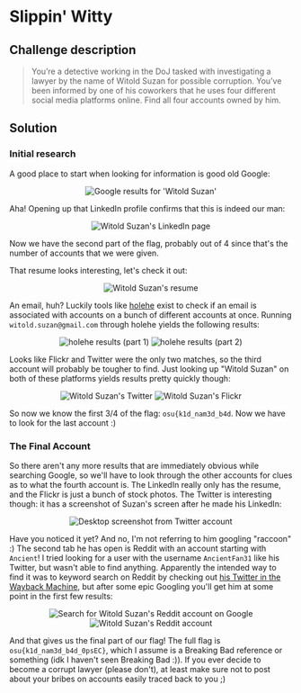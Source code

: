# Slippin' Witty

## Challenge description

> You’re a detective working in the DoJ tasked with investigating a lawyer by the name of Witold Suzan for possible corruption. You’ve been informed by one of his coworkers that he uses four different social media platforms online. Find all four accounts owned by him.

## Solution

### Initial research

A good place to start when looking for information is good old Google:

<div align="center">
<img src="img/first-google.png" alt="Google results for 'Witold Suzan'">
</div>

Aha! Opening up that LinkedIn profile confirms that this is indeed our man:

<div align="center">
  <img src="img/linkedin.png" alt="Witold Suzan's LinkedIn page">
</div>

Now we have the second part of the flag, probably out of 4 since that's the number of accounts that we were given.

That resume looks interesting, let's check it out:

<div align="center">
<img src="img/resume.png" alt="Witold Suzan's resume">
</div>

An email, huh? Luckily tools like [holehe](https://github.com/megadose/holehe) exist to check if an email is associated with accounts on a bunch of different accounts at once. Running `witold.suzan@gmail.com` through holehe yields the following results:

<div align="center">
<img src="img/holehe-1.png" alt="holehe results (part 1)">
<img src="img/holehe-2.png" alt="holehe results (part 2)">
</div>

Looks like Flickr and Twitter were the only two matches, so the third account will probably be tougher to find. Just looking up "Witold Suzan" on both of these platforms yields results pretty quickly though:

<div align="center">
<img src="img/twitter.png" alt="Witold Suzan's Twitter">
<img src="img/flickr.png" alt="Witold Suzan's Flickr">
</div>

So now we know the first 3/4 of the flag: `osu{k1d_nam3d_b4d`. Now we have to look for the last account :)

### The Final Account

So there aren't any more results that are immediately obvious while searching Google, so we'll have to look through the other accounts for clues as to what the fourth account is. The LinkedIn really only has the resume, and the Flickr is just a bunch of stock photos. The Twitter is interesting though: it has a screenshot of Suzan's screen after he made his LinkedIn:

<div align="center">
<img src="img/twitter-screenshot.png" alt="Desktop screenshot from Twitter account">
</div>

Have you noticed it yet? And no, I'm not referring to him googling "raccoon" :) The second tab he has open is Reddit with an account starting with `Ancient`! I tried looking for a user with the username `AncientFan31` like his Twitter, but wasn't able to find anything. Apparently the intended way to find it was to keyword search on Reddit by checking out [his Twitter in the Wayback Machine](https://web.archive.org/web/20221012024752/https://twitter.com/AncientFan31), but after some epic Googling you'll get him at some point in the first few results:

<div align="center">
  <img src="img/final-google.png" alt="Search for Witold Suzan's Reddit account on Google">
  <img src="img/reddit.png" alt="Witold Suzan's Reddit account">
</div>

And that gives us the final part of our flag! The full flag is `osu{k1d_nam3d_b4d_0psEC}`, which I assume is a Breaking Bad reference or something (idk I haven't seen Breaking Bad :)). If you ever decide to become a corrupt lawyer (please don't), at least make sure not to post about your bribes on accounts easily traced back to you ;)
